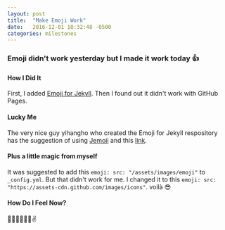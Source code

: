 ```yaml
---
layout: post
title:  "Make Emoji Work"
date:   2016-12-01 10:32:48 -0500
categories: milestones
---
```

### Emoji didn't work yesterday but I made it work today :+1:

#### How I Did It
First, I added [Emoji for Jekyll](https://github.com/yihangho/emoji-for-jekyll). Then I found out it didn't work with GitHub Pages. 

#### Lucky Me
The very nice guy yihangho who created the Emoji for Jekyll respository has the suggestion of using [Jemoji](https://help.github.com/articles/emoji-on-github-pages/) and this [link](https://github.com/jekyll/jemoji).

#### Plus a little magic from myself
It was suggested to add this `emoji: src: "/assets/images/emoji"` to `_config.yml`. But that didn't work for me. I changed it to this `emoji: src: "https://assets-cdn.github.com/images/icons"`. voilà :sunglasses:

#### How Do I Feel Now?
:musical_note::sparkles::boom::notes::relieved::triumph::v:

